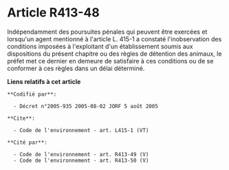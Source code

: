 # Article R413-48

Indépendamment des poursuites pénales qui peuvent être exercées et lorsqu'un agent mentionné à l'article L. 415-1 a constaté
l'inobservation des conditions imposées à l'exploitant d'un établissement soumis aux dispositions du présent chapitre ou des
règles de détention des animaux, le préfet met ce dernier en demeure de satisfaire à ces conditions ou de se conformer à ces
règles dans un délai déterminé.

**Liens relatifs à cet article**

	**Codifié par**:

	  - Décret n°2005-935 2005-08-02 JORF 5 août 2005

	**Cite**:

	  - Code de l'environnement - art. L415-1 (VT)

	**Cité par**:

	  - Code de l'environnement - art. R413-49 (V)
	  - Code de l'environnement - art. R413-50 (V)
